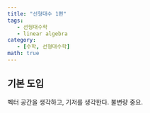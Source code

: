 ```yaml
---
title: "선형대수 1편"
tags:
   - 선형대수학
   - linear algebra
category: 
   - [수학, 선형대수학]
math: true
---
```


## 기본 도입

벡터 공간을 생각하고, 기저를 생각한다. 
불변량 중요. 